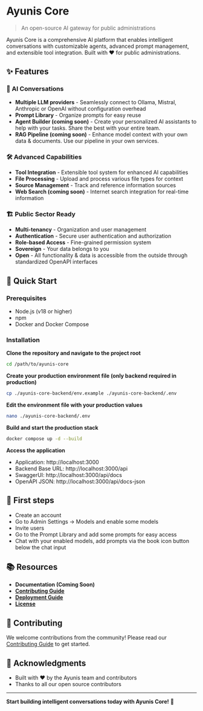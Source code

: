 # Ayunis Core

> An open-source AI gateway for public administrations

Ayunis Core is a comprehensive AI platform that enables intelligent conversations with customizable agents, advanced prompt management, and extensible tool integration. Built with ❤️ for public administrations.

## ✨ Features

### 🤖 AI Conversations

- **Multiple LLM providers** - Seamlessly connect to Ollama, Mistral, Anthropic or OpenAI without configuration overhead
- **Prompt Library** - Organize prompts for easy reuse
- **Agent Builder (coming soon)** - Create your personalized AI assistants to help with your tasks. Share the best with your entire team.
- **RAG Pipeline (coming soon)** - Enhance model context with your own data & documents. Use our pipeline in your own services.

### 🛠️ Advanced Capabilities

- **Tool Integration** - Extensible tool system for enhanced AI capabilities
- **File Processing** - Upload and process various file types for context
- **Source Management** - Track and reference information sources
- **Web Search (coming soon)** - Internet search integration for real-time information

### 🏗️ Public Sector Ready

- **Multi-tenancy** - Organization and user management
- **Authentication** - Secure user authentication and authorization
- **Role-based Access** - Fine-grained permission system
- **Sovereign** - Your data belongs to you
- **Open** - All functionality & data is accessible from the outside through standardized OpenAPI interfaces

## 🚀 Quick Start

### Prerequisites

- Node.js (v18 or higher)
- npm
- Docker and Docker Compose

### Installation

**Clone the repository and navigate to the project root**

```bash
cd /path/to/ayunis-core
```

**Create your production environment file (only backend required in production)**

```bash
cp ./ayunis-core-backend/env.example ./ayunis-core-backend/.env
```

**Edit the environment file with your production values**

```bash
nano ./ayunis-core-backend/.env
```

**Build and start the production stack**

```bash
docker compose up -d --build
```

**Access the application**

- Application: http://localhost:3000
- Backend Base URL: http://localhost:3000/api
- SwaggerUI: http://localhost:3000/api/docs
- OpenAPI JSON: http://localhost:3000/api/docs-json

## 🎯 First steps

- Create an account
- Go to Admin Settings -> Models and enable some models
- Invite users
- Go to the Prompt Library and add some prompts for easy access
- Chat with your enabled models, add prompts via the book icon button below the chat input

## 📚 Resources

- **Documentation (Coming Soon)**
- **[Contributing Guide](CONTRIBUTING.md)**
- **[Deployment Guide](DEPLOYMENT.md)**
- **[License](LICENSE.md)**

## 🤝 Contributing

We welcome contributions from the community! Please read our [Contributing Guide](CONTRIBUTING.md) to get started.

## 🙏 Acknowledgments

- Built with ❤️ by the Ayunis team and contributors
- Thanks to all our open source contributors

---

**Start building intelligent conversations today with Ayunis Core!** 🚀
